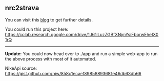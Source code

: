 nrc2strava
---
You can visit this [blog](https://medium.com/@sruj/migrating-from-nrc-to-strava-994ef34c963d) to get further details.

You could run this project here:
https://colab.research.google.com/drive/1J61iLuzZGBfXNjmYsiFborwEheIX01rQ

---

**Update:** You could now head over to ./app and run a simple web-app to run the above process with most of it automated.


NikeApi source: https://gist.github.com/niw/858c1ecaef89858893681e46db63db66
